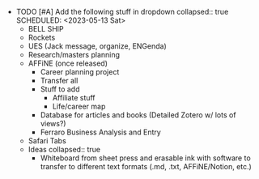 - TODO [#A] Add the following stuff in dropdown 
  collapsed:: true
  SCHEDULED: <2023-05-13 Sat>
	- BELL SHIP
	- Rockets
	- UES (Jack message, organize, ENGenda)
	- Research/masters planning
	- AFFiNE (once released)
		- Career planning project
		- Transfer all
		- Stuff to add
			- Affiliate stuff
			- Life/career map
		- Database for articles and books (Detailed Zotero w/ lots of views?)
		- Ferraro Business Analysis and Entry
	- Safari Tabs
	- Ideas
	  collapsed:: true
		- Whiteboard from sheet press and erasable ink with software to transfer to different text formats (.md, .txt, AFFiNE/Notion, etc.)